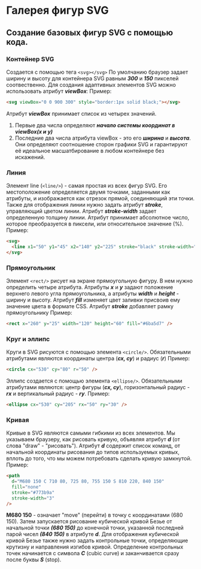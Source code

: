 # Галерея фигур SVG

## Cоздание базовых фигур SVG с помощью кода.

### Контейнер SVG

Создается с помощью тега `<svg></svg>`
По умолчанию браузер задает ширину и высоту для контейнера SVG равным **_300_** и **_150_** пикселей соотвественно.
Для создания адаптивных элементов SVG можно использовать атрибут **_viewBox_**:
Пример: 
```html
<svg viewBox="0 0 900 300" style="border:1px solid black;"></svg>
```
Атрибут **_viewBox_** принимает список из четырех значений.

1. Первые два числа определяют **_начало системы координат в viewBox(x и y)_**
2. Последние два числа атрибута viewBox - это его **_ширина_** и **_высота_**. Они определяют соотношение сторон графики SVG и гарантируют её идеальное масшатбирование в любом контейнере без искажений.

### Линия

Элемент line (`<line/>`) - самая простая из всех фигур SVG. Его местоположение определяется двумя точками, заданными как атрибуты, и изображается как отрезок прямой, соединяющий эти точки.
Также для отображения линии нужно задать атрибут **_stroke_**, управляющий цветом линии.
Атрибут **_stroke-width_** задает определенную толщину линии. Атрибут принимает абсолютное число, которое преобразуется в пиксели, или относительное значение (%).
Пример:

```html
<svg>
  <line x1="50" y1="45" x2="140" y2="225" stroke="black" stroke-width="3" />
</svg>
```

### Прямоугольник

Элемент `<rect/>` рисует на экране прямоугольную фигуру. В нем нужно определить четыре атрибута. Атрибуты **_x_** и **_y_** задают положение верхнего левого угла прямоугольника, а атрибуты **_width_** и **_height_** - ширину и высоту.
Атрибут **_fill_** изменяет цвет заливки присвоив ему значение цвета в формате CSS.
Атрибут **_stroke_** добавляет рамку прямоугольнику
Пример:

```html
<rect x="260" y="25" width="120" height="60" fill="#6ba5d7" />
```

### Круг и эллипс

Круги в SVG рисуются с помощью элемента `<circle/>`.
Обязательными атрибутами являются координаты центра (**_cx, cy_**) и радиус (**_r_**)
Пример:

```html
<circle cx="530" cy="80" r="50" />
```

Эллипс создается с помощью элемента `<ellipse/>`.
Обязательными атрибутами являются: центр фигуры (**_cx, cy_**), горизонтальный радиус - **_rx_** и вертикальный радиус - **_ry_**.
Пример:

```html
<ellipse cx="530" cy="205" rx="50" ry="30" />
```

### Кривая

Кривые в SVG являются самыми гибкими из всех элементов.
Мы указываем браузеру, как рисовать кривую, объявляя атрибут **_d_** (от слова "draw" - "рисовать"). Атрибут **_d_** содержит список команд, от начальной координаты рисования до типов используемых кривых, вплоть до того, что мы можем потребовать сделать кривую замкнутой.
Пример:

```html
<path
  d="M680 150 C 710 80, 725 80, 755 150 S 810 220, 840 150"
  fill="none"
  stroke="#773b9a"
  stroke-width="3"
/>
```

**M680 150** - означает "move" (перейти) в точку с координатами (680 150). Затем запускается рисование кубической кривой Безье от начальной точки **_(680 150)_** до конечной точки, указанной последней парой чисел **_(840 150)_** в атрибуте **_d_**. Для отображения кубической кривой Безье также нужно задать контрольные точки, определяющие крутизну и направления изгибов кривой. Определение контрольных точек начинается с символа **_C_** (cubic curve) и заканчивается сразу после буквы **_S_** (stop).
